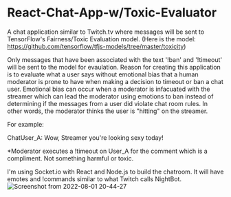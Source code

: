 # React-Chat-App-w/Toxic-Evaluator

A chat application similar to Twitch.tv where messages will be sent to TensorFlow's Fairness/Toxic Evaluation model. (Here is the model: https://github.com/tensorflow/tfjs-models/tree/master/toxicity)

Only messages that have been associated with the text '!ban' and '!timeout' will be sent to the model for evaulation. Reason for creating this application is to evaluate what a user says without emotional bias that a human moderator is prone to have when making a decision to timeout or ban a chat user. Emotional bias can occur when a moderator is infacuated with the streamer which can lead the moderator using emotions to ban instead of determining if the messages from a user did violate chat room rules. In other words, the moderator thinks the user is "hitting" on the streamer. 

For example:

ChatUser_A: Wow, Streamer you're looking sexy today! 

*Moderator executes a !timeout on User_A for the comment which is a compliment. Not something harmful or toxic. 

I'm using Socket.io with React and Node.js to build the chatroom. It will have emotes and !commands similar to what Twitch calls NightBot. 
![Screenshot from 2022-08-01 20-44-27](https://user-images.githubusercontent.com/41549429/182274059-d70c5b4e-9904-4191-a730-b4157f6ff277.png)
